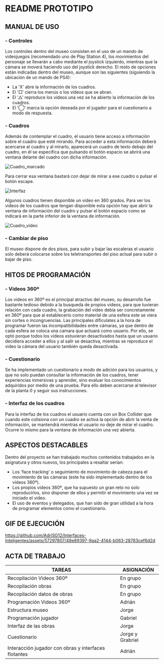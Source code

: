 # README PROTOTIPO
## MANUAL DE USO
### - Controles
Los controles dentro del museo consisten en el uso de un mando de videojuegos (recomendado uno de Play Station 4), los movimientos del personaje se llevarán a cabo mediante el joystick izquierdo, mientras que la cámara se moverá haciendo uso del joystick derecho. El resto de opciones están indicadas dentro del museo, aunque son las siguientes (siguiendo la ubicación de un mando de PS4):
  - La 'X' abre la información de los cuadros.
  - El '□' cierra los menús o los vídeos que se abran.
  - El '△' reproduce los videos una vez se ha abierto la información de los cuadros.
  - El '◯' marca la opción deseada por el jugador para el cuestionario a modo de respuesta.
### - Cuadros
Además de contemplar el cuadro, el usuario tiene acceso a información sobre el cuadro que esté mirando. Para acceder a esta información deberá acercarse al cuadro y al mirarlo, aparecerá un cuadro de texto debajo del cuadro, en él se especifica que pulsando el botón espacio se abrirá una ventana delante del cuadro con dicha información. 

![Cuadro_marcado](https://github.com/AdriSG12/Interfaces-Inteligentes/assets/57297807/d723f164-2e24-4aba-979e-45fb5d755e52)

Para cerrar esa ventana bastará con dejar de mirar a ese cuadro o pulsar el botón escape. 

![Interfaz](https://github.com/AdriSG12/Interfaces-Inteligentes/assets/57297807/7d0ae4cc-b0ae-4c65-a666-68c3aa429a54)

Algunos cuadros tienen disponible un video en 360 grados. Para ver los videos de los cuadros que tengan disponible esta opción hay que abrir la ventana de información del cuadro y pulsar el botón espacio como se indicará en la parte inferior de la ventana de información.

![Cuadro_video](https://github.com/AdriSG12/Interfaces-Inteligentes/assets/57297807/3ce8b719-e2d1-4f4c-9c2a-bfec563be107)

### - Cambiar de piso
El museo dispone de dos pisos, para subir y bajar las escaleras el usuario solo deberá colocarse sobre los teletransportes del piso actual para subir o bajar de piso.
## HITOS DE PROGRAMACIÓN
### - Videos 360º
Los videos en 360º es el principal atractivo del museo, su desarrollo fue bastante tedioso debido a la busqueda de propios videos, para que tuvieran relación con cada cuadro, la grabación del video debía ser concretamente en 360º para que al establecerlo como material de una esfera este se viera sin cortes o incongruencias. 
Las principales dificulates a la hora de programar fueron las incompatibilidades entre cámaras, ya que dentro de cada esfera se coloca una camara que actuará como usuario. Por ello, se optó porque todos los videos estuvieran desactivados hasta que un usuario decidiera acceder a ellos y al salir se desactiva, mientras se reproduce el video la cámara del usuario también queda desactivada. 
### - Cuestionario
Se ha implementado un cuestionario a modo de adición para los usuarios, y que no solo puedan consultar la información de los cuadros, tener experiencias inmersivas y aprender, sino evaluar los conocimientos adquiridos por medio de una prueba. Para ello deben acercarse al televisor de la planta 0 y seguir sus instrucciones.
### - Interfaz de los cuadros
Para la interfaz de los cuadros el usuario cuenta con un Box Collider que cuando este colisiona con un cuadro se activa la opción de abrir la venta de información, se mantendrá mientras el usuario no deje de mirar el cuadro. Ocurre lo mismo para la ventana de información una vez abierta. 
## ASPECTOS DESTACABLES
Dentro del proyecto se han trabajado muchos contenidos trabajados en la asignatura y otros nuevos, los principales a resaltar serían:
- Los 'face tracking' o seguimiento de movimiento de cabeza para el movimiento de las cámaras (este ha sido implementado dentro de los vídeos 360º).
- Los propios vídeos 360º, que ha supuesto un gran reto no solo reproducirlos, sino disponer de ellos y permitir el movimiento una vez se iniciado el video.
- El uso de eventos y delegados, que han sido de gran utilidad a la hora de programar elementos como el cuestionario. 
## GIF DE EJECUCIÓN

https://github.com/AdriSG12/Interfaces-Inteligentes/assets/57297807/48e89397-9aa2-4144-b063-28783cef6d2d

## ACTA DE TRABAJO
|TAREAS|ASIGNACIÓN|
|------|----------|
|Recopilación Videos 360º| En grupo|
|Recopilación obras| En grupo|
|Recopilación datos de obras | En grupo|
|Programación Videos 360º| Adrián|
|Estructura museo| Jorge
|Programación jugador| Gabriel|
|Interfaz de las obras| Jorge|
|Cuestionario| Jorge y Grabriel |
|Interacción jugador con obras y interfaces flotantes | Adrián|


